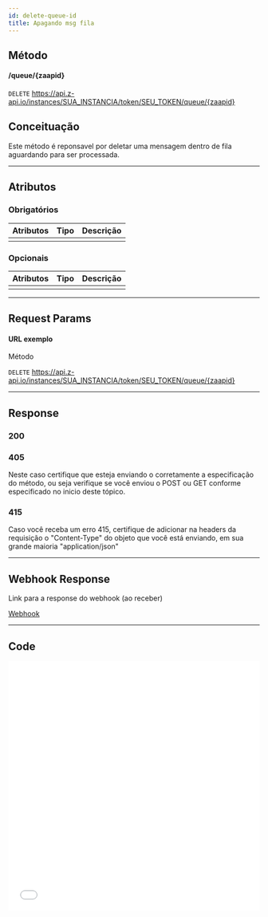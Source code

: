 ```yaml
---
id: delete-queue-id
title: Apagando msg fila
---
```


## Método

#### /queue/{zaapid}

`DELETE` https://api.z-api.io/instances/SUA_INSTANCIA/token/SEU_TOKEN/queue/{zaapid}

## Conceituação

Este método é reponsavel por deletar uma mensagem dentro de fila aguardando para ser processada.

---

## Atributos

### Obrigatórios

| Atributos | Tipo | Descrição |
| :-------- | :--: | :-------- |
|           |      |           |

### Opcionais

| Atributos | Tipo | Descrição |
| :-------- | :--: | :-------- |
|           |      |           |

---

## Request Params

#### URL exemplo

Método

`DELETE` https://api.z-api.io/instances/SUA_INSTANCIA/token/SEU_TOKEN/queue/{zaapid}

---

## Response

### 200

### 405

Neste caso certifique que esteja enviando o corretamente a especificação do método, ou seja verifique se você enviou o POST ou GET conforme especificado no inicio deste tópico.

### 415

Caso você receba um erro 415, certifique de adicionar na headers da requisição o "Content-Type" do objeto que você está enviando, em sua grande maioria "application/json"

---

## Webhook Response

Link para a response do webhook (ao receber)

[Webhook](../webhooks/on-message-received#response)

---

## Code

<iframe src="//api.apiembed.com/?source=https://raw.githubusercontent.com/Z-API/z-api-docs/main/json-examples/delete-queue-id.json&targets=all" frameborder="0" scrolling="no" width="100%" height="500px" seamless></iframe>
